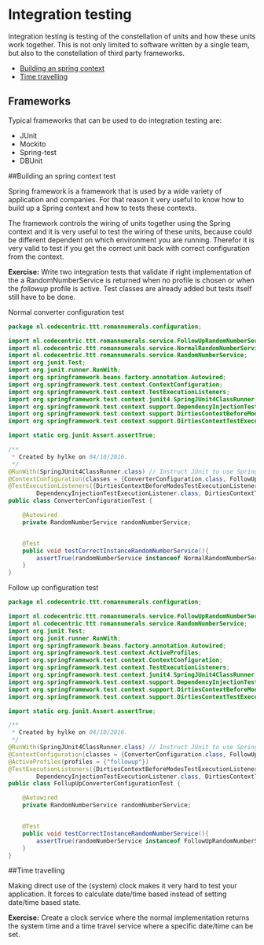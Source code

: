 # Integration testing

Integration testing is testing of the constellation of units and how these units work together. 
This is not only limited to software written by a single team, but also to the constellation of third 
party frameworks.

- [Building an spring context](#building-an-spring-context)
- [Time travelling](#time-travelling)

## Frameworks

Typical frameworks that can be used to do integration testing are:

- JUnit
- Mockito
- Spring-test
- DBUnit


##Building an spring context test

Spring framework is a framework that is used by a wide variety of application and companies. 
For that reason it very useful to know how to build up a Spring context and how to tests these 
contexts.

The framework controls the wiring of units together using the Spring context and it is very useful 
to test the wiring of these units, because could be different dependent on which environment you are 
running. Therefor it is very valid to test if you get the correct unit back with correct configuration 
from the context.

**Exercise:** Write two integration tests that validate if right implementation of the a RandomNumberService 
is returned when no profile is chosen or when the *followup* profile is active. Test classes are already added
but tests itself still have to be done.

Normal converter configuration test
```java
package nl.codecentric.ttt.romannumerals.configuration;

import nl.codecentric.ttt.romannumerals.service.FollowUpRandomNumberService;
import nl.codecentric.ttt.romannumerals.service.NormalRandomNumberService;
import nl.codecentric.ttt.romannumerals.service.RandomNumberService;
import org.junit.Test;
import org.junit.runner.RunWith;
import org.springframework.beans.factory.annotation.Autowired;
import org.springframework.test.context.ContextConfiguration;
import org.springframework.test.context.TestExecutionListeners;
import org.springframework.test.context.junit4.SpringJUnit4ClassRunner;
import org.springframework.test.context.support.DependencyInjectionTestExecutionListener;
import org.springframework.test.context.support.DirtiesContextBeforeModesTestExecutionListener;
import org.springframework.test.context.support.DirtiesContextTestExecutionListener;

import static org.junit.Assert.assertTrue;

/**
 * Created by hylke on 04/10/2016.
 */
@RunWith(SpringJUnit4ClassRunner.class) // Instruct JUnit to use Spring framework test helper
@ContextConfiguration(classes = {ConverterConfiguration.class, FollowUpConverterConfiguration.class}) // Load the right configuration
@TestExecutionListeners({DirtiesContextBeforeModesTestExecutionListener.class,
        DependencyInjectionTestExecutionListener.class, DirtiesContextTestExecutionListener.class})
public class ConverterConfigurationTest {

    @Autowired
    private RandomNumberService randomNumberService;


    @Test
    public void testCorrectInstanceRandomNumberService(){
        assertTrue(randomNumberService instanceof NormalRandomNumberService);
    }
}
```

Follow up configuration test
```java
package nl.codecentric.ttt.romannumerals.configuration;

import nl.codecentric.ttt.romannumerals.service.FollowUpRandomNumberService;
import nl.codecentric.ttt.romannumerals.service.RandomNumberService;
import org.junit.Test;
import org.junit.runner.RunWith;
import org.springframework.beans.factory.annotation.Autowired;
import org.springframework.test.context.ActiveProfiles;
import org.springframework.test.context.ContextConfiguration;
import org.springframework.test.context.TestExecutionListeners;
import org.springframework.test.context.junit4.SpringJUnit4ClassRunner;
import org.springframework.test.context.support.DependencyInjectionTestExecutionListener;
import org.springframework.test.context.support.DirtiesContextBeforeModesTestExecutionListener;
import org.springframework.test.context.support.DirtiesContextTestExecutionListener;

import static org.junit.Assert.assertTrue;

/**
 * Created by hylke on 04/10/2016.
 */
@RunWith(SpringJUnit4ClassRunner.class) // Instruct JUnit to use Spring framework test helper
@ContextConfiguration(classes = {ConverterConfiguration.class, FollowUpConverterConfiguration.class}) // Load the right configuration
@ActiveProfiles(profiles = {"followup"})
@TestExecutionListeners({DirtiesContextBeforeModesTestExecutionListener.class,
        DependencyInjectionTestExecutionListener.class, DirtiesContextTestExecutionListener.class})
public class FollupUpConverterConfigurationTest {

    @Autowired
    private RandomNumberService randomNumberService;


    @Test
    public void testCorrectInstanceRandomNumberService(){
        assertTrue(randomNumberService instanceof FollowUpRandomNumberService);
    }
}
```




##Time travelling

Making direct use of the (system) clock makes it very hard to test your application. It forces 
 to calculate date/time based instead of setting date/time based state.
 
**Exercise:** Create a clock service where the normal implementation returns the system time and 
a time travel service where a specific date/time can be set.




